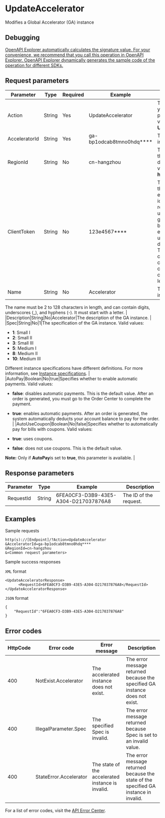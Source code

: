 # UpdateAccelerator

Modifies a Global Accelerator \(GA\) instance

## Debugging

[OpenAPI Explorer automatically calculates the signature value. For your convenience, we recommend that you call this operation in OpenAPI Explorer. OpenAPI Explorer dynamically generates the sample code of the operation for different SDKs.](https://api.aliyun.com/#product=Ga&api=UpdateAccelerator&type=RPC&version=2019-11-20)

## Request parameters

|Parameter|Type|Required|Example|Description|
|---------|----|--------|-------|-----------|
|Action|String|Yes|UpdateAccelerator|The operation that you want to perform. Set the value to **UpdateAccelerator**. |
|AcceleratorId|String|Yes|ga-bp1odcab8tmno0hdq\*\*\*\*|The ID of the GA instance. |
|RegionId|String|No|cn-hangzhou|The region where the GA instance is deployed. Set the value to **cn-hangzhou**. |
|ClientToken|String|No|123e4567\*\*\*\*|The client token that is used to ensure the idempotence of the request. You can use the client to generate the value, but you must ensure that it is unique among different requests. The token can contain only ASCII characters and cannot exceed 64 characters in length. |
|Name|String|No|Accelerator|The name of the GA instance.

The name must be 2 to 128 characters in length, and can contain digits, underscores \(\_\), and hyphens \(-\). It must start with a letter. |
|Description|String|No|Accelerator|The description of the GA instance. |
|Spec|String|No|1|The specification of the GA instance. Valid values:

-   **1**: Small Ⅰ
-   **2**: Small Ⅱ
-   **3**: Small Ⅲ
-   **5**: Medium Ⅰ
-   **8**: Medium Ⅱ
-   **10**: Medium Ⅲ

Different instance specifications have different definitions. For more information, see [Instance specifications](~~153127~~). |
|AutoPay|Boolean|No|true|Specifies whether to enable automatic payments. Valid values:

-   **false**: disables automatic payments. This is the default value. After an order is generated, you must go to the Order Center to complete the payment.
-   **true**: enables automatic payments. After an order is generated, the system automatically deducts your account balance to pay for the order. |
|AutoUseCoupon|Boolean|No|false|Specifies whether to automatically pay for bills with coupons. Valid values:

-   **true**: uses coupons.
-   **false**: does not use coupons. This is the default value.

**Note:** Only if **AutoPay**is set to **true**, this parameter is available. |

## Response parameters

|Parameter|Type|Example|Description|
|---------|----|-------|-----------|
|RequestId|String|6FEA0CF3-D3B9-43E5-A304-D217037876A8|The ID of the request. |

## Examples

Sample requests

```
http(s)://[Endpoint]/?Action=UpdateAccelerator
&AcceleratorId=ga-bp1odcab8tmno0hdq****
&RegionId=cn-hangzhou
&<Common request parameters>
```

Sample success responses

`XML` format

```
<UpdateAcceleratorResponse>
      <RequestId>6FEA0CF3-D3B9-43E5-A304-D217037876A8</RequestId>
</UpdateAcceleratorResponse>
```

`JSON` format

```
{
    "RequestId":"6FEA0CF3-D3B9-43E5-A304-D217037876A8"
}
```

## Error codes

|HttpCode|Error code|Error message|Description|
|--------|----------|-------------|-----------|
|400|NotExist.Accelerator|The accelerated instance does not exist.|The error message returned because the specified GA instance does not exist.|
|400|IllegalParameter.Spec|The specified Spec is invalid.|The error message returned because Spec is set to an invalid value.|
|400|StateError.Accelerator|The state of the accelerated instance is invalid.|The error message returned because the state of the specified GA instance in invalid.|

For a list of error codes, visit the [API Error Center](https://error-center.alibabacloud.com/status/product/Ga).

